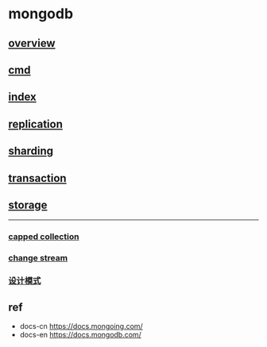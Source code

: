 # mongodb  

## [overview](mongodb-overview.md)
  
## [cmd](mongodb-cmd.md)

## [index](mongodb-index.md)

## [replication](mongodb-replset.md)

## [sharding](mongodb-sharding.md)

## [transaction](mongodb-transaction.md)

## [storage](mongodb-storage.md)

---

### [capped collection](mongodb-capped-coll.md)

### [change stream](mongodb-changestream.md)

### [设计模式](mongodb-design.md)

## ref

- docs-cn <https://docs.mongoing.com/>
- docs-en <https://docs.mongodb.com/>